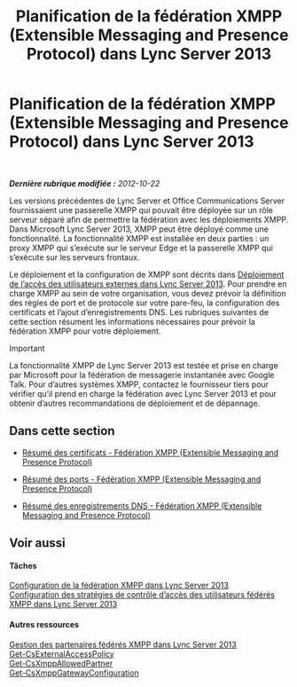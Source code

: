 ﻿---
title: Planification de la fédération XMPP (Extensible Messaging and Presence Protocol) dans Lync Server 2013
TOCTitle: Planification de la fédération XMPP (Extensible Messaging and Presence Protocol) dans Lync Server 2013
ms:assetid: 952b33e2-1f58-4831-9a39-1dfec2a316ad
ms:mtpsurl: https://technet.microsoft.com/fr-fr/library/JJ205107(v=OCS.15)
ms:contentKeyID: 49298113
ms.date: 05/20/2016
mtps_version: v=OCS.15
ms.translationtype: HT
---

# Planification de la fédération XMPP (Extensible Messaging and Presence Protocol) dans Lync Server 2013

 

_**Dernière rubrique modifiée :** 2012-10-22_

Les versions précédentes de Lync Server et Office Communications Server fournissaient une passerelle XMPP qui pouvait être déployée sur un rôle serveur séparé afin de permettre la fédération avec les déploiements XMPP. Dans Microsoft Lync Server 2013, XMPP peut être déployé comme une fonctionnalité. La fonctionnalité XMPP est installée en deux parties : un proxy XMPP qui s’exécute sur le serveur Edge et la passerelle XMPP qui s’exécute sur les serveurs frontaux.

Le déploiement et la configuration de XMPP sont décrits dans [Déploiement de l’accès des utilisateurs externes dans Lync Server 2013](lync-server-2013-deploying-external-user-access.md). Pour prendre en charge XMPP au sein de votre organisation, vous devez prévoir la définition des règles de port et de protocole sur votre pare-feu, la configuration des certificats et l’ajout d’enregistrements DNS. Les rubriques suivantes de cette section résument les informations nécessaires pour prévoir la fédération XMPP pour votre déploiement.

> [!IMPORTANT]  
> La fonctionnalité XMPP de Lync Server 2013 est testée et prise en charge par Microsoft pour la fédération de messagerie instantanée avec Google Talk. Pour d’autres systèmes XMPP, contactez le fournisseur tiers pour vérifier qu’il prend en charge la fédération avec Lync Server 2013 et pour obtenir d’autres recommandations de déploiement et de dépannage.

## Dans cette section

  - [Résumé des certificats - Fédération XMPP (Extensible Messaging and Presence Protocol)](lync-server-2013-certificate-summary-extensible-messaging-and-presence-protocol-xmpp-federation.md)

  - [Résumé des ports - Fédération XMPP (Extensible Messaging and Presence Protocol)](lync-server-2013-port-summary-extensible-messaging-and-presence-protocol-xmpp-federation.md)

  - [Résumé des enregistrements DNS - Fédération XMPP (Extensible Messaging and Presence Protocol)](lync-server-2013-dns-summary-extensible-messaging-and-presence-protocol-xmpp-federation.md)

## Voir aussi

#### Tâches

[Configuration de la fédération XMPP dans Lync Server 2013](lync-server-2013-setting-up-xmpp-federation.md)  
[Configuration des stratégies de contrôle d’accès des utilisateurs fédérés XMPP dans Lync Server 2013](lync-server-2013-configure-policies-to-control-xmpp-federated-user-access.md)  

#### Autres ressources

[Gestion des partenaires fédérés XMPP dans Lync Server 2013](lync-server-2013-manage-xmpp-federated-partners-for-your-organization.md)  
[Get-CsExternalAccessPolicy](https://docs.microsoft.com/en-us/powershell/module/skype/Get-CsExternalAccessPolicy)  
[Get-CsXmppAllowedPartner](https://docs.microsoft.com/en-us/powershell/module/skype/Get-CsXmppAllowedPartner)  
[Get-CsXmppGatewayConfiguration](https://docs.microsoft.com/en-us/powershell/module/skype/Get-CsXmppGatewayConfiguration)

